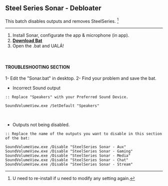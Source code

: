 ## Steel Series Sonar - Debloater
This batch disables outputs and removes SteelSeries. [^1]
[^1]:U need to re-install if u need to modify any setting again.

------------------------

1. Install Sonar, configurate the app & microphone (in app).
2. [**Download Bat**](https://github.com/gzmatte/sonar/releases/download/1/SS-Debloat.bat)
3. Open the .bat and UALÁ!

</br>

#### TROUBLESHOOTING SECTION

1- Edit the "Sonar.bat" in desktop.
2- Find your problem and save the bat. 

- Incorrect Sound output
```
:: Replace "Speakers" with your Preferred Sound Device.

SoundVolumeView.exe /SetDefault "Speakers"
```
</br>

- Outputs not being disabled.
```
:: Replace the name of the outputs you want to disable in this section of the bat:

SoundVolumeView.exe /Disable "SteelSeries Sonar - Aux"
SoundVolumeView.exe /Disable "SteelSeries Sonar - Gaming"
SoundVolumeView.exe /Disable "SteelSeries Sonar - Media"
SoundVolumeView.exe /Disable "SteelSeries Sonar - Chat"
SoundVolumeView.exe /Disable "SteelSeries Sonar - Stream"
```
